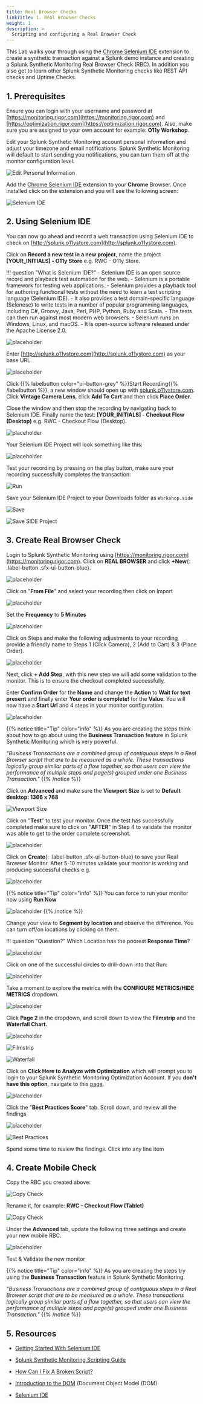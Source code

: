 ```yaml
---
title: Real Browser Checks
linkTitle: 1. Real Browser Checks
weight: 1
description: >
  Scripting and configuring a Real Browser Check
---
```


This Lab walks your through using the [Chrome Selenium IDE](https://chrome.google.com/webstore/detail/selenium-ide/mooikfkahbdckldjjndioackbalphokd?hl=en) extension to create a synthetic transaction against a Splunk demo instance and creating a Splunk Synthetic Monitoring Real Browser Check (RBC). In addition you also get to learn other Splunk Synthetic Monitoring checks like REST API checks and Uptime Checks.

## 1. Prerequisites

Ensure you can login with your username and password at [https://monitoring.rigor.com](https://monitoring.rigor.com) and [https://optimization.rigor.com](https://optimization.rigor.com). Also, make sure you are assigned to your own account for example: **O11y Workshop**.

Edit your Splunk Synthetic Monitoring account personal information and adjust your timezone and email notifications. Splunk Synthetic Monitoring will default to start sending you notifications, you can turn them off at the monitor configuration level.

![Edit Personal Information](../../images/image5.png)

Add the [Chrome Selenium IDE](https://chrome.google.com/webstore/detail/selenium-ide/mooikfkahbdckldjjndioackbalphokd?hl=en-US) extension to your **Chrome** Browser. Once installed click on the extension and you will see the following screen:

![Selenium IDE](../../images/image17.png)

## 2. Using Selenium IDE

You can now go ahead and record a web transaction using Selenium IDE to check on [http://splunk.o11ystore.com](http://splunk.o11ystore.com).

Click on **Record a new test in a new project**, name the project **[YOUR_INITIALS] - O11y Store** e.g. RWC - O11y Store.

!!! question "What is Selenium IDE?"
    - Selenium IDE is an open source record and playback test automation for the web.
    - Selenium is a portable framework for testing web applications.
    - Selenium provides a playback tool for authoring functional tests without the need to learn a test scripting language (Selenium IDE).
    - It also provides a test domain-specific language (Selenese) to write tests in a number of popular programming languages, including C#, Groovy, Java, Perl, PHP, Python, Ruby and Scala.
    - The tests can then run against most modern web browsers.
    - Selenium runs on Windows, Linux, and macOS.
    - It is open-source software released under the Apache License 2.0.

![placeholder](../../images/image29.png)

Enter [http://splunk.o11ystore.com](http://splunk.o11ystore.com) as your base URL.

![placeholder](../../images/image11.png)

 Click {{% labelbutton color="ui-button-grey" %}}Start Recording{{% /labelbutton %}}, a new window should open up with [splunk.o11ystore.com](http://splunk.o11ystore.com). Click **Vintage Camera Lens**, click **Add To Cart** and then click **Place Order**.

Close the window and then stop the recording by navigating back to Selenium IDE. Finally name the test: **[YOUR_INITIALS] - Checkout Flow (Desktop)** e.g. RWC - Checkout Flow (Desktop).

![placeholder](../../images/image10.png)

Your Selenium IDE Project will look something like this:

![placeholder](../../images/image19.png)

Test your recording by pressing on the play button, make sure your recording successfully completes the transaction:

![Run](../../images/image26.png)

Save your Selenium IDE Project to your Downloads folder as `Workshop.side`

![Save](../../images/image30.png)

![Save SIDE Project](../../images/save-side-project.png)

## 3. Create Real Browser Check

Login to Splunk Synthetic Monitoring using [https://monitoring.rigor.com](https://monitoring.rigor.com). Click on **REAL BROWSER** and click **+New**{: .label-button .sfx-ui-button-blue}.

![placeholder](../../images/image3.png)

Click on "**From File**" and select your recording then click on Import

![placeholder](../../images/image1.png)

Set the **Frequency** to **5 Minutes**

![placeholder](../../images/image15.png)

Click on Steps and make the following adjustments to your recording provide a friendly name to Steps 1 (Click Camera), 2 (Add to Cart) & 3 (Place Order).

![placeholder](../../images/image6.png)

Next, click **+ Add Step**, with this new step we will add some validation to the monitor. This is to ensure the checkout completed successfully.

Enter **Confirm Order** for the **Name** and change the **Action** to **Wait for text present** and finally enter **Your order is complete!** for the **Value**. You will now have a **Start Url** and 4 steps in your monitor configuration.

![placeholder](../../images/image2.png)

{{% notice title="Tip" color="info" %}}
As you are creating the steps think about how to go about using the **Business Transaction** feature in Splunk Synthetic Monitoring which is very powerful.

*"Business Transactions are a combined group of contiguous steps in a Real Browser script that are to be measured as a whole. These transactions logically group similar parts of a flow together, so that users can view the performance of multiple steps and page(s) grouped under one Business Transaction."*
{{% /notice %}}

Click on **Advanced** and make sure the **Viewport Size** is set to **Default desktop: 1366 x 768**

![Viewport Size](../../images/viewport-size.png)

Click on "**Test**" to test your monitor. Once the test has successfully completed make sure to click on "**AFTER**" in Step 4 to validate the monitor was able to get to the order complete screenshot.

![placeholder](../../images/image22.png)

Click on **Create**{: .label-button .sfx-ui-button-blue} to save your Real Browser Monitor. After 5-10 minutes validate your monitor is working and producing successful checks e.g.

![placeholder](../../images/image27.png)

{{% notice title="Tip" color="info" %}}
You can force to run your monitor now using **Run Now**

![placeholder](../../images/image8.png)
{{% /notice %}}

Change your view to **Segment by location** and observe the difference. You can turn off/on locations by clicking on them.

!!! question "Question?"
    Which Location has the poorest **Response Time**?

![placeholder](../../images/image9.png)

Click on one of the successful circles to drill-down into that Run:

![placeholder](../../images/image33.png)

Take a moment to explore the metrics with the **CONFIGURE METRICS/HIDE METRICS** dropdown.

![placeholder](../../images/image14.png)

Click **Page 2** in the dropdown, and scroll down to view the **Filmstrip** and the **Waterfall Chart.**

![placeholder](../../images/image16.png)

![Filmstrip](../../images/filmstrip.png)

![Waterfall](../../images/waterfall.png)

Click on **Click Here to Analyze with Optimization** which will prompt you to login to your Splunk Synthetic Monitoring Optimization Account. If you **don't have this option**, navigate to this [page](https://optimization.rigor.com/s/2373818/?sh=3AF8C48AADD6D3E5F5DAA8B4B7BB7F45).

![placeholder](../../images/image31.png)

Click the "**Best Practices Score**" tab. Scroll down, and review all the findings

![placeholder](../../images/image23.png)

![Best Practices](../../images/best-practices.png)

Spend some time to review the findings. Click into any line item

## 4. Create Mobile Check

Copy the RBC you created above:

![Copy Check](../../images/copy-check.png)

Rename it, for example: **RWC - Checkout Flow (Tablet)**

![Copy Check](../../images/rename-check.png)

Under the **Advanced** tab, update the following three settings and create your new mobile RBC.

![placeholder](../../images/image18.png)

Test & Validate the new monitor

{{% notice title="Tip" color="info" %}}
As you are creating the steps try using the **Business Transaction** feature in Splunk Synthetic Monitoring.

*"Business Transactions are a combined group of contiguous steps in a Real Browser script that are to be measured as a whole. These transactions logically group similar parts of a flow together, so that users can view the performance of multiple steps and page(s) grouped under one Business Transaction."*
{{% /notice %}}

## 5. Resources

- [Getting Started With Selenium IDE](https://help.rigor.com/hc/en-us/articles/115004652007?flash_digest=b1ef7d1a07b68d5279ee5fef8adb87fb878cf010)

- [Splunk Synthetic Monitoring Scripting Guide](http://www2.rigor.com/scripting-guide)

- [How Can I Fix A Broken Script?](https://help.rigor.com/hc/en-us/articles/115004443988-How-Can-I-Fix-A-Broken-Script)

- [Introduction to the DOM](https://developer.mozilla.org/en-US/docs/Web/API/Document_Object_Model/Introduction) (Document Object Model (DOM)

- [Selenium IDE](https://www.selenium.dev/selenium-ide/)
